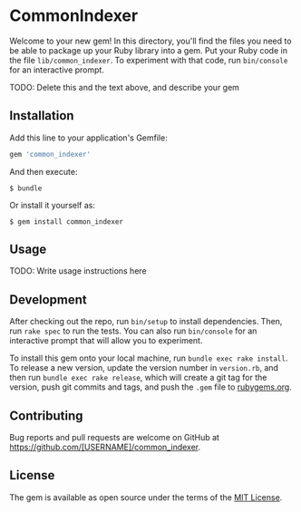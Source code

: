 # CommonIndexer

Welcome to your new gem! In this directory, you'll find the files you need to be able to package up your Ruby library into a gem. Put your Ruby code in the file `lib/common_indexer`. To experiment with that code, run `bin/console` for an interactive prompt.

TODO: Delete this and the text above, and describe your gem

## Installation

Add this line to your application's Gemfile:

```ruby
gem 'common_indexer'
```

And then execute:

    $ bundle

Or install it yourself as:

    $ gem install common_indexer

## Usage

TODO: Write usage instructions here

## Development

After checking out the repo, run `bin/setup` to install dependencies. Then, run `rake spec` to run the tests. You can also run `bin/console` for an interactive prompt that will allow you to experiment.

To install this gem onto your local machine, run `bundle exec rake install`. To release a new version, update the version number in `version.rb`, and then run `bundle exec rake release`, which will create a git tag for the version, push git commits and tags, and push the `.gem` file to [rubygems.org](https://rubygems.org).

## Contributing

Bug reports and pull requests are welcome on GitHub at https://github.com/[USERNAME]/common_indexer.

## License

The gem is available as open source under the terms of the [MIT License](https://opensource.org/licenses/MIT).
